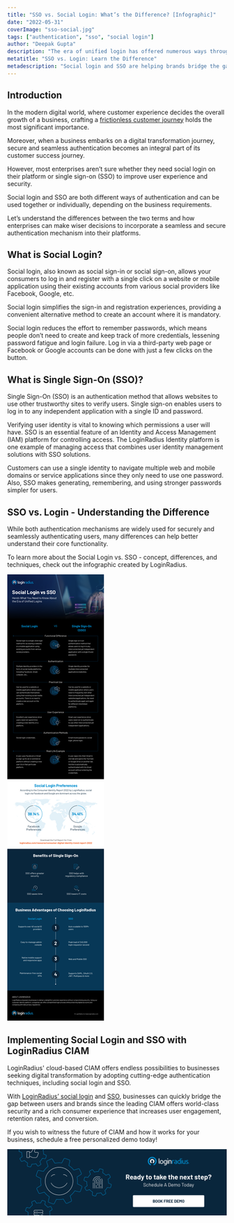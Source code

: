 ```yaml
---
title: "SSO vs. Social Login: What’s the Difference? [Infographic]"
date: "2022-05-31"
coverImage: "sso-social.jpg"
tags: ["authentication", "sso", "social login"]
author: "Deepak Gupta"
description: "The era of unified login has offered numerous ways through which users can authenticate themselves securely and seamlessly. Let’s understand the fundamental differences between SSO and Social Login that helps you choose the right authentication solution for your business requirements."
metatitle: "SSO vs. Login: Learn the Difference"
metadescription: "Social login and SSO are helping brands bridge the gap between user experience and security. This post uncovers the differences between social login and SSO."
---
```


## Introduction 

In the modern digital world, where customer experience decides the overall growth of a business, crafting a [frictionless customer journey](https://www.loginradius.com/blog/growth/consumer-journey-from-sign-up-to-purchase/) holds the most significant importance. 

Moreover, when a business embarks on a digital transformation journey, secure and seamless authentication becomes an integral part of its customer success journey. 

However, most enterprises aren’t sure whether they need social login on their platform or single sign-on (SSO) to improve user experience and security. 

Social login and SSO are both different ways of authentication and can be used together or individually, depending on the business requirements. 

Let’s understand the differences between the two terms and how enterprises can make wiser decisions to incorporate a seamless and secure authentication mechanism into their platforms. 


## What is Social Login?

Social login, also known as social sign-in or social sign-on, allows your consumers to log in and register with a single click on a website or mobile application using their existing accounts from various social providers like Facebook, Google, etc. 

Social login simplifies the sign-in and registration experiences, providing a convenient alternative method to create an account where it is mandatory.

Social login reduces the effort to remember passwords, which means people don’t need to create and keep track of more credentials, lessening password fatigue and login failure. Log in via a third-party web page or Facebook or Google accounts can be done with just a few clicks on the button.


## What is Single Sign-On (SSO)?

Single Sign-On (SSO)  is an authentication method that allows websites to use other trustworthy sites to verify users. Single sign-on enables users to log in to any independent application with a single ID and password.

Verifying user identity is vital to knowing which permissions a user will have. SSO is an essential feature of an Identity and Access Management (IAM) platform for controlling access. The LoginRadius Identity platform is one example of managing access that combines user identity management solutions with SSO solutions. 

Customers can use a single identity to navigate multiple web and mobile domains or service applications since they only need to use one password. Also,  SSO makes generating, remembering, and using stronger passwords simpler for users.


## SSO vs. Login - Understanding the Difference 

While both authentication mechanisms are widely used for securely and seamlessly authenticating users, many differences can help better understand their core functionality. 

To learn more about the Social Login vs. SSO - concept, differences, and techniques, check out the infographic created by LoginRadius.

![social-login-soo](social-login-soo.png)


## Implementing Social Login and SSO with LoginRadius CIAM

LoginRadius' cloud-based CIAM offers endless possibilities to businesses seeking digital transformation by adopting cutting-edge authentication techniques, including social login and SSO. 

With [LoginRadius’ social login](https://www.loginradius.com/social-login/) and [SSO](https://www.loginradius.com/single-sign-on/), businesses can quickly bridge the gap between users and brands since the leading CIAM offers world-class security and a rich consumer experience that increases user engagement, retention rates, and conversion. 

If you wish to witness the future of CIAM and how it works for your business, schedule a free personalized demo today! 


[![book-a-demo-loginradius-banner](../../assets/book-a-demo-loginradius.png)](https://www.loginradius.com/book-a-demo/)